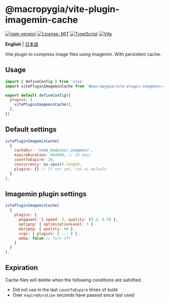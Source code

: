 # @macropygia/vite-plugin-imagemin-cache

[![npm version](https://img.shields.io/npm/v/@macropygia/vite-plugin-imagemin-cache.svg?style=flat-square)](https://www.npmjs.com/package/@macropygia/vite-plugin-imagemin-cache)
[![License: MIT](https://img.shields.io/badge/License-MIT-yellow?style=flat-square)](./LICENSE)
[![TypeScript](https://img.shields.io/badge/TypeScript-3178c6?style=flat-square&logo=typescript&logoColor=white)](https://www.typescriptlang.org/)
[![Vite](https://img.shields.io/badge/Vite-646cff?style=flat-square&logo=Vite&logoColor=white)](https://vitejs.dev)

**English** | [日本語](README.ja_JP.md)

Vite plugin to compress image files using imagemin. With persistent cache.

## Usage

```js
import { defineConfig } from 'vite'
import vitePluginImageminCache from '@macropygia/vite-plugin-imagemin-cache'

export default defineConfig({
  plugins: [
    vitePluginImageminCache(),
  ],
})
```

## Default settings

```js
vitePluginImageminCache(
  {
    cacheDir: 'node_modules/.imagemin',
    expireDuration: 864000, // 10 days
    countToExpire: 10,
    concurrency: os.cpus().length,
    plugins: {} // If not set, run as default
  }
),
```

## Imagemin plugin settings

```js
vitePluginImageminCache(
  {
    plugins: {
      pngquant: { speed: 3, quality: [0.3, 0.5] },
      optipng: { optimizationLevel: 3 },
      mozjpeg: { quality: 60 },
      svgo: { plugins: [ ... ] },
      webp: false // Turn off
    }
  }
),
```

## Expiration

Cache files will delete when the following conditions are satisfied.

- Did not use in the last `countToExpire` times of build
- Over `expireDuration` seconds have passed since last used
